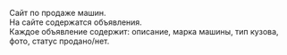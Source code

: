 Сайт по продаже машин.  
На сайте содержатся объявления.  
Каждое объявление содержит: описание, марка машины, тип кузова, фото, статус продано/нет.  
